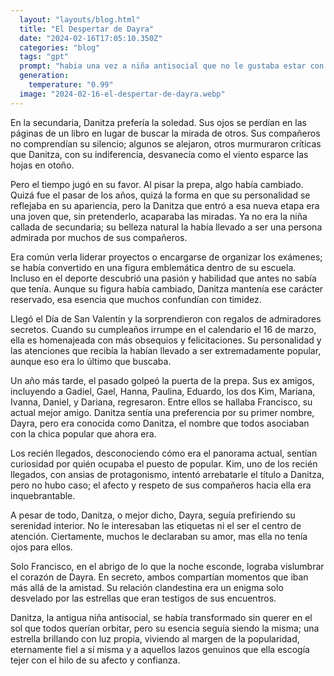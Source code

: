 ```yaml
---
  layout: "layouts/blog.html"
  title: "El Despertar de Dayra"
  date: "2024-02-16T17:05:10.350Z"
  categories: "blog"
  tags: "gpt"
  prompt: "habia una vez a niña antisocial que no le gustaba estar con nadie ella ya iba estar en prepa paso a prepa se iso super mega hermosa pero ella no queria llamar la atecion suendo la antisocial pero sus compañeros la aman es la popular la chica timida antisocial se llama danitza , cuando ella esta en la secundaria no queria llamar la atecion no jugaba tenia pocos amigos como vale pero se peleo con ella ya no son pero estan reparando su amistad poquito a poquito, no hablaba con nadie en el salon y su salon hablaba mal de ella su ex amigos se salieron de la escuela y danitza de sidio estar en la misma escuela en prepa ya en prepa la danitza es super super mega pupalar es la presidenta se encarga de los examenes ect ahora es buena en los deportes ect ya no es gordita es hermosa tiene muchos a migos el dia de san valentin le dieron muchas cosas y en su cumple el 16 de marzo resibio cosas , 1 año despues sus ex amigos entraron y eran gadiel gael vale hanna paulina eduardo kim mariana ivanna daniel kim dariana frasico el mejor amigo de danitza a danitaza le gusta mas su nombre primero que es dayra pero ellos querian saber quiern es el popular pero no sabian quien era el popular kim intenta ya varse el titulo de popular pero nadie queria que se lo llebara so lo votaban por dayra es un poco fra amable buena gente y te quiere pero no le interesa ser novia ect pero ella sale a escondidas con su mejor amigo fransico y mucho hombres se le declaraan"
  generation: 
    temperature: "0.99"
  image: "2024-02-16-el-despertar-de-dayra.webp"
---
```

En la secundaria, Danitza prefería la soledad. Sus ojos se perdían en las páginas de un libro en lugar de buscar la mirada de otros. Sus compañeros no comprendían su silencio; algunos se alejaron, otros murmuraron críticas que Danitza, con su indiferencia, desvanecía como el viento esparce las hojas en otoño.

Pero el tiempo jugó en su favor. Al pisar la prepa, algo había cambiado. Quizá fue el pasar de los años, quizá la forma en que su personalidad se reflejaba en su apariencia, pero la Danitza que entró a esa nueva etapa era una joven que, sin pretenderlo, acaparaba las miradas. Ya no era la niña callada de secundaria; su belleza natural la había llevado a ser una persona admirada por muchos de sus compañeros.

Era común verla liderar proyectos o encargarse de organizar los exámenes; se había convertido en una figura emblemática dentro de su escuela. Incluso en el deporte descubrió una pasión y habilidad que antes no sabía que tenía. Aunque su figura había cambiado, Danitza mantenía ese carácter reservado, esa esencia que muchos confundían con timidez.

Llegó el Día de San Valentín y la sorprendieron con regalos de admiradores secretos. Cuando su cumpleaños irrumpe en el calendario el 16 de marzo, ella es homenajeada con más obsequios y felicitaciones. Su personalidad y las atenciones que recibía la habían llevado a ser extremadamente popular, aunque eso era lo último que buscaba.

Un año más tarde, el pasado golpeó la puerta de la prepa. Sus ex amigos, incluyendo a Gadiel, Gael, Hanna, Paulina, Eduardo, los dos Kim, Mariana, Ivanna, Daniel, y Dariana, regresaron. Entre ellos se hallaba Francisco, su actual mejor amigo. Danitza sentía una preferencia por su primer nombre, Dayra, pero era conocida como Danitza, el nombre que todos asociaban con la chica popular que ahora era.

Los recién llegados, desconociendo cómo era el panorama actual, sentían curiosidad por quién ocupaba el puesto de popular. Kim, uno de los recién llegados, con ansias de protagonismo, intentó arrebatarle el título a Danitza, pero no hubo caso; el afecto y respeto de sus compañeros hacia ella era inquebrantable.

A pesar de todo, Danitza, o mejor dicho, Dayra, seguía prefiriendo su serenidad interior. No le interesaban las etiquetas ni el ser el centro de atención. Ciertamente, muchos le declaraban su amor, mas ella no tenía ojos para ellos.

Solo Francisco, en el abrigo de lo que la noche esconde, lograba vislumbrar el corazón de Dayra. En secreto, ambos compartían momentos que iban más allá de la amistad. Su relación clandestina era un enigma solo desvelado por las estrellas que eran testigos de sus encuentros.

Danitza, la antigua niña antisocial, se había transformado sin querer en el sol que todos querían orbitar, pero su esencia seguía siendo la misma; una estrella brillando con luz propia, viviendo al margen de la popularidad, eternamente fiel a sí misma y a aquellos lazos genuinos que ella escogía tejer con el hilo de su afecto y confianza.
